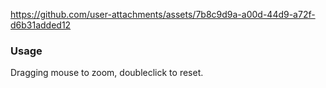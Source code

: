 https://github.com/user-attachments/assets/7b8c9d9a-a00d-44d9-a72f-d6b31added12

### Usage
Dragging mouse to zoom, doubleclick to reset.

